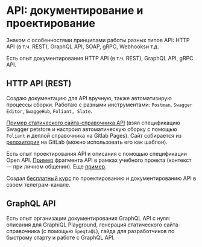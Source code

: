 # API: документирование и проектирование

Знаком с особенностями принципами работы разных типов API: HTTP API (в т.ч. REST), GraphQL API, SOAP, gRPC, Webhooksи т.д.

Есть опыт документирования HTTP API (в т.ч. REST), GraphQL API, gRPC API.

## HTTP API (REST)

Создаю документацию для API вручную, также автоматизирую процессы сборки.
Работаю с разными инструментами: `Postman`, `Swagger Editor`, `SwaggeHub`, `Foliant, Slate`.

[Пример статического сайта-справочника API](https://foliant-slate-starterpack-denmaloyreb-3e71c2e3b035c652b35456b60.gitlab.io/#swagger-petstore) (взял спецификацию Swagger petstore и настроил автоматическую сборку с помощью `Foliant` и деплой справочника на Gitlab Pages). Сайт собирается из [репозитория](https://gitlab.com/denmaloyreb/foliant_slate_starterpack) на GitLab (можно использовать его как шаблон).

Есть опыт проектирования API и описания с помощью спецификации Open API.
[Пример](https://app.swaggerhub.com/apis/DENMALOYREB3/Mobile_operator/1.0.0) фрагмента API в рамках учебного проекта (контекст — при личном общении).
Еще [пример](https://app.swaggerhub.com/apis/DENMALOYREB3/cinema3/1).

Создал [бесплатный курс](https://t.me/pro_techwriting/88) по проектированию и документированию API в своем телеграм-канале.

## GraphQL API

Есть опыт организации документирования GraphQL API с нуля: описания для GraphiQL Playground, генерация статического сайта-справочника (с помощью `SpeqtaQL`), гайда для разработчиков по быстрому старту и работе с GraphQL API.
